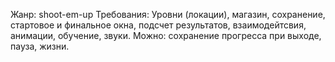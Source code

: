 Жанр: shoot-em-up
Требования: Уровни (локации), магазин, сохранение, стартовое и финальное окна, подсчет результатов, взаимодейтсвия, анимации, обучение, звуки.
Можно: сохранение прогресса при выходе, пауза, жизни.
